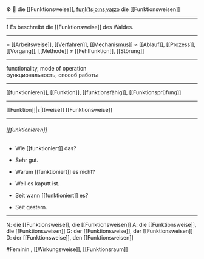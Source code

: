 ⚙️ 🔴 die [[Funktionsweise]], [fʊŋkˈtsi̯oːnsˌvaɪ̯zə](https://youglish.com/pronounce/Funktionsweise/german)
die [[Funktionsweisen]]

---
1 Es beschreibt die [[Funktionsweise]] des Waldes.

---
= [[Arbeitsweise]], [[Verfahren]], [[Mechanismus]]
≈ [[Ablauf]], [[Prozess]], [[Vorgang]], [[Methode]]
≠ [[Fehlfunktion]], [[Störung]]

---
functionality, mode of operation  
функциональность, способ работы

---
[[funktionieren]], [[Funktion]], [[funktionsfähig]], [[Funktionsprüfung]]

---
[[Funktion]]|`s`|[[weise]]
[[Funktionsweise]]


---
###### [[funktionieren]]
- Wie [[funktioniert]] das?
- Sehr gut.

- Warum [[funktioniert]] es nicht?
- Weil es kaputt ist.

- Seit wann [[funktioniert]] es?
- Seit gestern.

---
N: die [[Funktionsweise]], die [[Funktionsweisen]]
A: die [[Funktionsweise]], die [[Funktionsweisen]]
G: der [[Funktionsweise]], der [[Funktionsweisen]]
D: der [[Funktionsweise]], den [[Funktionsweisen]]


#Feminin , [[Wirkungsweise]], [[Funktionsraum]]